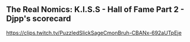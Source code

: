 ## The Real Nomics: K.I.S.S - Hall of Fame Part 2 - Djpp's scorecard

<https://clips.twitch.tv/PuzzledSlickSageCmonBruh-CBANx-692aUTpEje>
